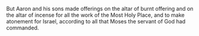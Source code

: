But Aaron and his sons made offerings on the altar of burnt offering and on the altar of incense for all the work of the Most Holy Place, and to make atonement for Israel, according to all that Moses the servant of God had commanded.
